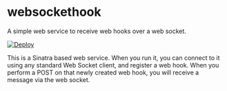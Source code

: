# websockethook
A simple web service to receive web hooks over a web socket.

[![Deploy](https://www.herokucdn.com/deploy/button.png)](https://heroku.com/deploy)

This is a Sinatra based web service. When you run it, you can connect to it using any standard Web Socket client, and register a web hook. When you perform a POST on that newly created web hook, you will receive a message via the web socket.
